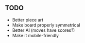 ## TODO
- Better piece art
- Make board properly symmetrical
- Better AI (moves have scores?)
- Make it mobile-friendly
